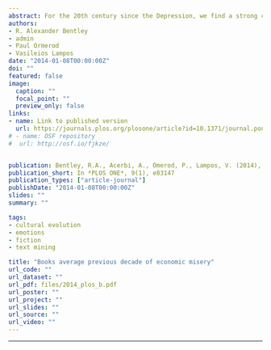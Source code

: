 ```yaml
---
abstract: For the 20th century since the Depression, we find a strong correlation between a ‘literary misery index’ derived from English language books and a moving average of the previous decade of the annual U.S. economic misery index, which is the sum of inflation and unemployment rates. We find a peak in the goodness of fit at 11 years for the moving average. The fit between the two misery indices holds when using different techniques to measure the literary misery index, and this fit is significantly better than other possible correlations with different emotion indices. To check the robustness of the results, we also analysed books written in German language and obtained very similar correlations with the German economic misery index. The results suggest that millions of books published every year average the authors' shared economic experiences over the past decade.
authors:
- R. Alexander Bentley
- admin
- Paul Ormerod
- Vasileios Lampos
date: "2014-01-08T00:00:00Z"
doi: ""
featured: false
image:
  caption: ""
  focal_point: ""
  preview_only: false
links:
- name: Link to published version
  url: https://journals.plos.org/plosone/article?id=10.1371/journal.pone.0083147
# - name: OSF repository
#  url: http://osf.io/fjkze/


publication: Bentley, R.A., Acerbi, A., Omerod, P., Lampos, V. (2014), Books average previous decade of economic misery, *PLOS ONE*, 9(1), e83147
publication_short: In *PLOS ONE*, 9(1), e83147
publication_types: ["article-journal"]
publishDate: "2014-01-08T00:00:00Z"
slides: ""
summary: ""

tags:
- cultural evolution
- emotions
- fiction
- text mining

title: "Books average previous decade of economic misery"
url_code: ""
url_dataset: ""
url_pdf: files/2014_plos_b.pdf
url_poster: ""
url_project: ""
url_slides: ""
url_source: ""
url_video: ""
---
```

---

